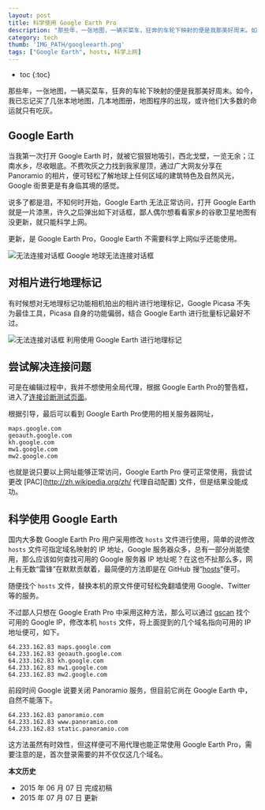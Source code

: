 ```yaml
---
layout: post
title: 科学使用 Google Earth Pro
description: "那些年，一张地图，一辆买菜车，狂奔的车轮下映射的便是我那美好周末。如今，我已忘记买了几张本地地图，几本地图册，地图程序的出现，或许他们大多数的命运就只有吃灰。"
category: tech
thumb: 'IMG_PATH/googleearth.png'
tags: ["Google Earth", hosts, 科学上网]
---
```


* toc
{:toc}

那些年，一张地图，一辆买菜车，狂奔的车轮下映射的便是我那美好周末。如今，我已忘记买了几张本地地图，几本地图册，地图程序的出现，或许他们大多数的命运就只有吃灰。

## Google Earth

当我第一次打开 Google Earth 时，就被它狠狠地吸引，西北戈壁，一览无余；江南水乡，尽收眼底。不费吹灰之力找到我家屋顶，通过广大网友分享在 Panoramio 的相片，便可轻松了解地球上任何区域的建筑特色及自然风光，Google 街景更是有身临其境的感觉。

说多了都是泪，不知何时开始，Google Earth 无法正常访问，打开 Google Earth 就是一片漆黑，许久之后弹出如下对话框，鄙人偶尔想看看家乡的谷歌卫星地图有没更新，就只能科学上网。

更新，是 Google Earth Pro，Google Earth 不需要科学上网似乎还能使用。

![无法连接对话框]({{site.IMG_PATH}}/google-earth-hosts-01.png)
Google 地球无法连接对话框

## 对相片进行地理标记

有时候想对无地理标记功能相机拍出的相片进行地理标记，Google Picasa 不失为最佳工具，Picasa 自身的功能偏弱，结合 Google Earth 进行批量标记最好不过。

![无法连接对话框]({{site.IMG_PATH}}/google-earth-hosts-02.png)
利用使用 Google Earth 进行地理标记

## 尝试解决连接问题

可是在编辑过程中，我并不想使用全局代理，根据 Google Earth Pro的警告框，进入了[连接诊断测试页面](https://support.google.com/earth/troubleshooter/3058364)。

根据引导，最后可以看到 Google Earth Pro使用的相关服务器网址，

    maps.google.com
    geoauth.google.com
    kh.google.com
    mw1.google.com
    mw2.google.com

也就是说只要以上网址能够正常访问，Google Earth Pro 便可正常使用，我尝试更改 [PAC](http://zh.wikipedia.org/zh/ 代理自动配置) 文件，但是结果没能成功。

## 科学使用 Google Earth

国内大多数 Google Earth Pro 用户采用修改 `hosts` 文件进行使用，简单的说修改 `hosts` 文件可指定域名映射的 IP 地址，Google 服务器众多，总有一部分尚能使用，那么应该如何查找可用的 Google 服务器 IP 地址呢？在这也不扯那么多，网上有无数“雷锋”在默默贡献着，最简便的方法即是在 GitHub 搜“[hosts](https://github.com/search?q=hosts)”便可。

随便找个 `hosts` 文件，替换本机的原文件便可轻松免翻墙使用 Google、Twitter 等的服务。

不过鄙人只想在 Google Erath Pro 中采用这种方法，那么可以通过 [gscan](https://github.com/yinqiwen/gscan) 找个可用的 Google IP，修改本机 `hosts` 文件，将上面提到的几个域名指向可用的 IP 地址便可，如下。

    64.233.162.83 maps.google.com
    64.233.162.83 geoauth.google.com
    64.233.162.83 kh.google.com
    64.233.162.83 mw1.google.com
    64.233.162.83 mw2.google.com

前段时间 Google 说要关闭 Panoramio 服务，但目前它尚在 Google Earth 中，自然不能落下。

    64.233.162.83 panoramio.com
    64.233.162.83 www.panoramio.com
    64.233.162.83 static.panoramio.com

这方法虽然有时效性，但这样便可不用代理也能正常使用 Google Earth Pro，需要注意的是，首次登录需要的并不仅仅这几个域名。

**本文历史**

* 2015 年 06 月 07 日 完成初稿
* 2015 年 07 月 07 日 更新

